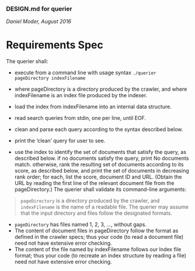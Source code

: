 ### DESIGN.md for querier
*Daniel Moder, August 2016*

# Requirements Spec

The querier shall:

- execute from a command line with usage syntax
`./querier pageDirectory indexFilename`
- where pageDirectory is a directory produced by the crawler, and
where indexFilename is an index file produced by the indexer.
- load the index from indexFilename into an internal data structure.

- read search queries from stdin, one per line, until EOF.
- clean and parse each query according to the syntax described below.
- print the ‘clean’ query for user to see.
- use the index to identify the set of documents that satisfy the query, as described below.
if no documents satisfy the query, print No documents match.
otherwise, rank the resulting set of documents according to its score, as described below, and print the set of documents in decreasing rank order; for each, list the score, document ID and URL. (Obtain the URL by reading the first line of the relevant document file from the pageDirectory.)
The querier shall validate its command-line arguments:

> `pageDirectory` is a directory produced by the crawler, and
> `indexFilename` is the name of a readable file.
The querier may assume that the input directory and files follow the designated formats.

- `pageDirectory` has files named 1, 2, 3, …, without gaps.
- The content of document files in pageDirectory follow the format as defined in the crawler specs; thus your code (to read a document file) need not have extensive error checking.
- The content of the file named by indexFilename follows our Index file format; thus your code (to recreate an index structure by reading a file) need not have extensive error checking.